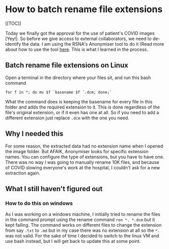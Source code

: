 ---
---
# How to batch rename file extensions

[[TOC]]

Today we finally got the approval for the use of patient's COVID images [Yey!]. So before we give access to external collaborators, we need to de-identify the data. I am using the RSNA's Anonymiser tool to do it (Read more about how to use the tool [here](linktootherarticle). This is what I learned in the process.

## Batch rename file extensions on Linux

Open a terminal in the directory where your files sit, and run this bash command

```for f in *; do mv $f `basename $f `.dcm; done;` ```

What the command does is keeping the basename for every file in this folder and adds the required extension to it. This is done regardless of the file's original extension, or if it even has one at all.
So if you need to add a different extension just replace `.dcm` with the one you need.

## Why I needed this  

For some reason, the extracted data had no extension name when I opened the image folder. But AFAIK, Anonymiser looks for specific extension names. You can configure the type of extensions, but you have to have one. There was no way I was going to manually rename 10K files, and because of COVID slowing everyone's work at the hospital, I couldn't ask for a new extraction again.

## What I still haven't figured out

### How to do this on windows

As I was working on a windows machine, I initially tried to rename the files in the command prompt using the rename command `ren *. *.dcm` but it kept failing. The command works on different files to change the extension from say `.txt` to `.md` but in my case there was no extension at all so the `*.` was not valid. For the sake of time I decided to switch to the linux VM and use bash instead, but I will get back to update this at some point.  
